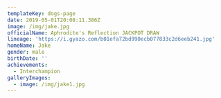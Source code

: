 ```yaml
---
templateKey: dogs-page
date: 2019-05-01T20:08:11.386Z
image: /img/jake.jpg
officialName: Aphrodite's Reflection JACKPOT DRAW
lineage: 'https://i.gyazo.com/b01efa72bd990ecb077833c2d6eeb241.jpg'
homeName: Jake
gender: male
birthDate: ''
achievements:
  - Interchampion
galleryImages:
  - image: /img/jake1.jpg
---
```


